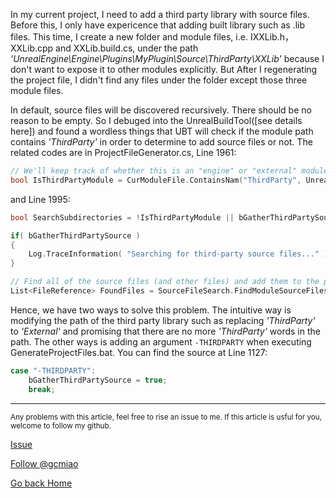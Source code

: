 In my current project, I need to add a third party library with source files. Before this, I only have expericence that adding built library such as .lib files. This time, I create a new folder and module files, i.e. IXXLib.h， XXLib.cpp and XXLib.build.cs, under the path *'UnrealEngine\Engine\Plugins\MyPlugin\Source\ThirdParty\XXLib'* because I don't want to expose it to other modules explicitly. But After I regenerating the project file, I didn't find any files under the folder except those three module files.

In default, source files will be discovered recursively. There should be no reason to be empty. So I debuged into the UnrealBuildTool([see details here]) and found a wordless things that UBT will check if the module path contains *'ThirdParty'* in order to determine to add source files or not. The related codes are in ProjectFileGenerator.cs, Line 1961:

```C++
// We'll keep track of whether this is an "engine" or "external" module.  This is determined below while loading module rules.
bool IsThirdPartyModule = CurModuleFile.ContainsNam("ThirdParty", UnrealBuildTool.RootDirectory);
```
and Line 1995:
```C++
bool SearchSubdirectories = !IsThirdPartyModule || bGatherThirdPartySource;

if( bGatherThirdPartySource )
{
    Log.TraceInformation( "Searching for third-party source files..." );
}

// Find all of the source files (and other files) and add them to the project
List<FileReference> FoundFiles = SourceFileSearch.FindModuleSourceFiles( CurModuleFile, SearchSubdirectories:SearchSubdirectories );
```

Hence, we have two ways to solve this problem. The intuitive way is modifying the path of the third party library such as replacing *'ThirdParty'* to *'External'* and promising that there are no more *'ThirdParty'* words in the path. The other ways is adding an argument `-THIRDPARTY` when executing GenerateProjectFiles.bat. You can find the source at Line 1127:
```C++
case "-THIRDPARTY":
    bGatherThirdPartySource = true;
    break;
```

------
<sup>Any problems with this article, feel free to rise an issue to me. If this article is usful for you, welcome to follow my github.</sup>
<!-- Place this tag in your head or just before your close body tag. -->
<script async defer src="https://buttons.github.io/buttons.js"></script>
<!-- Place this tag where you want the button to render. -->
<a class="github-button" href="https://github.com/gcmiao/gcmiao.github.io/issues" data-icon="octicon-issue-opened" aria-label="Issue gcmiao/gcmiao.github.io on GitHub">Issue</a>
<!-- Place this tag where you want the button to render. -->
<a class="github-button" href="https://github.com/gcmiao" aria-label="Follow @gcmiao on GitHub">Follow @gcmiao</a>

[Go back Home](/)